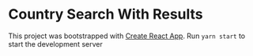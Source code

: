 # Country Search With Results

This project was bootstrapped with [Create React App](https://github.com/facebook/create-react-app).
Run `yarn start` to start the development server

